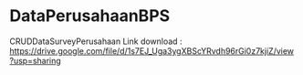 # DataPerusahaanBPS
CRUDDataSurveyPerusahaan
Link download : https://drive.google.com/file/d/1s7EJ_Uga3ygXBScYRvdh96rGi0z7kjiZ/view?usp=sharing

